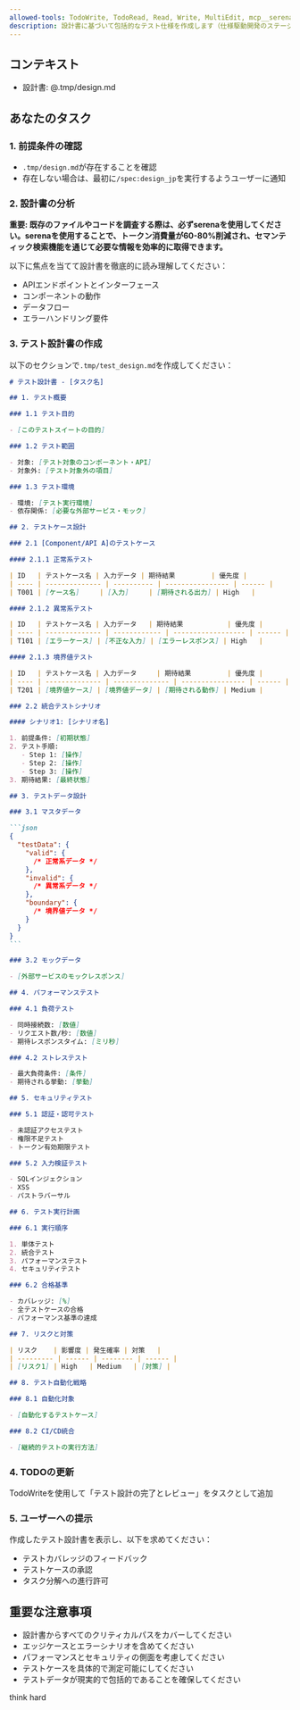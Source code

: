 ```yaml
---
allowed-tools: TodoWrite, TodoRead, Read, Write, MultiEdit, mcp__serena__find_file, mcp__serena__find_symbol, mcp__serena__list_memories, mcp__serena__search_for_pattern
description: 設計書に基づいて包括的なテスト仕様を作成します（仕様駆動開発のステージ3）
---
```


## コンテキスト

- 設計書: @.tmp/design.md

## あなたのタスク

### 1. 前提条件の確認

- `.tmp/design.md`が存在することを確認
- 存在しない場合は、最初に`/spec:design_jp`を実行するようユーザーに通知

### 2. 設計書の分析

**重要: 既存のファイルやコードを調査する際は、必ずserenaを使用してください。serenaを使用することで、トークン消費量が60-80%削減され、セマンティック検索機能を通じて必要な情報を効率的に取得できます。**

以下に焦点を当てて設計書を徹底的に読み理解してください：

- APIエンドポイントとインターフェース
- コンポーネントの動作
- データフロー
- エラーハンドリング要件

### 3. テスト設計書の作成

以下のセクションで`.tmp/test_design.md`を作成してください：

````markdown
# テスト設計書 - [タスク名]

## 1. テスト概要

### 1.1 テスト目的

- [このテストスイートの目的]

### 1.2 テスト範囲

- 対象: [テスト対象のコンポーネント・API]
- 対象外: [テスト対象外の項目]

### 1.3 テスト環境

- 環境: [テスト実行環境]
- 依存関係: [必要な外部サービス・モック]

## 2. テストケース設計

### 2.1 [Component/API A]のテストケース

#### 2.1.1 正常系テスト

| ID   | テストケース名 | 入力データ | 期待結果         | 優先度 |
| ---- | -------------- | ---------- | ---------------- | ------ |
| T001 | [ケース名]     | [入力]     | [期待される出力] | High   |

#### 2.1.2 異常系テスト

| ID   | テストケース名 | 入力データ   | 期待結果           | 優先度 |
| ---- | -------------- | ------------ | ------------------ | ------ |
| T101 | [エラーケース] | [不正な入力] | [エラーレスポンス] | High   |

#### 2.1.3 境界値テスト

| ID   | テストケース名 | 入力データ     | 期待結果         | 優先度 |
| ---- | -------------- | -------------- | ---------------- | ------ |
| T201 | [境界値ケース] | [境界値データ] | [期待される動作] | Medium |

### 2.2 統合テストシナリオ

#### シナリオ1: [シナリオ名]

1. 前提条件: [初期状態]
2. テスト手順:
   - Step 1: [操作]
   - Step 2: [操作]
   - Step 3: [操作]
3. 期待結果: [最終状態]

## 3. テストデータ設計

### 3.1 マスタデータ

```json
{
  "testData": {
    "valid": {
      /* 正常系データ */
    },
    "invalid": {
      /* 異常系データ */
    },
    "boundary": {
      /* 境界値データ */
    }
  }
}
```

### 3.2 モックデータ

- [外部サービスのモックレスポンス]

## 4. パフォーマンステスト

### 4.1 負荷テスト

- 同時接続数: [数値]
- リクエスト数/秒: [数値]
- 期待レスポンスタイム: [ミリ秒]

### 4.2 ストレステスト

- 最大負荷条件: [条件]
- 期待される挙動: [挙動]

## 5. セキュリティテスト

### 5.1 認証・認可テスト

- 未認証アクセステスト
- 権限不足テスト
- トークン有効期限テスト

### 5.2 入力検証テスト

- SQLインジェクション
- XSS
- パストラバーサル

## 6. テスト実行計画

### 6.1 実行順序

1. 単体テスト
2. 統合テスト
3. パフォーマンステスト
4. セキュリティテスト

### 6.2 合格基準

- カバレッジ: [%]
- 全テストケースの合格
- パフォーマンス基準の達成

## 7. リスクと対策

| リスク    | 影響度 | 発生確率 | 対策   |
| --------- | ------ | -------- | ------ |
| [リスク1] | High   | Medium   | [対策] |

## 8. テスト自動化戦略

### 8.1 自動化対象

- [自動化するテストケース]

### 8.2 CI/CD統合

- [継続的テストの実行方法]
````

### 4. TODOの更新

TodoWriteを使用して「テスト設計の完了とレビュー」をタスクとして追加

### 5. ユーザーへの提示

作成したテスト設計書を表示し、以下を求めてください：

- テストカバレッジのフィードバック
- テストケースの承認
- タスク分解への進行許可

## 重要な注意事項

- 設計書からすべてのクリティカルパスをカバーしてください
- エッジケースとエラーシナリオを含めてください
- パフォーマンスとセキュリティの側面を考慮してください
- テストケースを具体的で測定可能にしてください
- テストデータが現実的で包括的であることを確保してください

think hard
